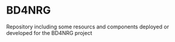 # BD4NRG

Repository including some resourcs and components deployed or developed for the BD4NRG project



